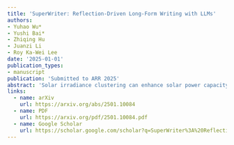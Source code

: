 ```yaml
---
title: 'SuperWriter: Reflection-Driven Long-Form Writing with LLMs'
authors:
- Yuhao Wu*
- Yushi Bai*
- Zhiqing Hu
- Juanzi Li
- Roy Ka-Wei Lee
date: '2025-01-01'
publication_types:
- manuscript
publication: 'Submitted to ARR 2025'
abstract: 'Solar irradiance clustering can enhance solar power capacity planning and help improve forecasting models by identifying similar irradiance patterns influenced by seasonal and weather changes. In this study, we adopt an efficient two-level clustering approach to automatically identify seasons using the clear sky irradiance in first level and subsequently to identify daily cloud level as clear, cloudy and partly cloudy within each season in second level. In the second level of clustering, three methods are compared, namely, Daily Irradiance Index (DII or $\beta$), Euclidean Distance (ED), and Dynamic Time Warping (DTW) distance. The DII is computed as the ratio of time integral of measured irradiance to time integral of the clear sky irradiance. The identified clusters were compared quantitatively using established clustering metrics and qualitatively by comparing the mean irradiance profiles. The results clearly establish the superiority of the $\beta$-based clustering approach as the leader, setting a new benchmark for solar irradiance clustering studies. Moreover, $\beta$-based clustering remains effective even for annual data unlike the time-series methods which suffer significant performance degradation. Interestingly, contrary to expectations, ED-based clustering outperforms the more compute-intensive DTW distance-based clustering. The method has been rigorously validated using data from two distinct US locations, demonstrating robust scalability for larger datasets and potential applicability for other locations.'
links:
  - name: arXiv
    url: https://arxiv.org/abs/2501.10084
  - name: PDF
    url: https://arxiv.org/pdf/2501.10084.pdf
  - name: Google Scholar
    url: https://scholar.google.com/scholar?q=SuperWriter%3A%20Reflection-Driven%20Long-Form%20Writing%20with%20LLMs
---
```



